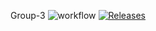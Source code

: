 Group-3
![workflow](https://github.com/Hanzarniwin40527436/Group-3/actions/workflows/main.yml/badge.svg)
[![Releases](https://img.shields.io/github/release/Hanzarniwin40527436/Group-3/all.svg?style=flat-square)](https://github.com/Hanzarniwin40527436/Group-3/releases)
